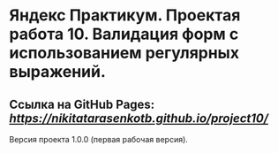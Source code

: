 # Яндекс Практикум. Проектая работа 10. Валидация форм с использованием регулярных выражений.
## Ссылка на GitHub Pages: **_https://nikitatarasenkotb.github.io/project10/_**
Версия проекта 1.0.0 (первая рабочая версия).
